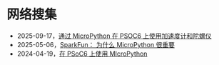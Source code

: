 # 网络搜集

- 2025-09-17，[通过 MicroPython 在 PSOC6 上使用加速度计和陀螺仪](https://www.hackster.io/Infineon_Team/accelerometer-gyroscope-with-psoc-6-and-micropython-757eb3)
- 2025-05-06，[SparkFun： 为什么 MicroPython 很重要](https://news.sparkfun.com/13770)
- 2024-04-19，[在 PSoC6 上使用 MIcroPython](https://www.hackster.io/Infineon_Team/micropython-on-psoc-fcf1d0)
